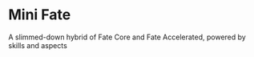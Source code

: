 # Mini Fate

A slimmed-down hybrid of Fate Core and Fate Accelerated, powered by skills and aspects
